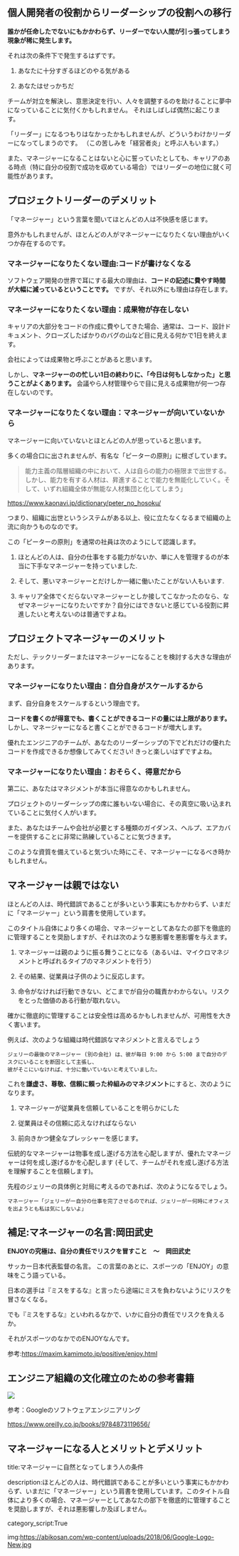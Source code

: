



## 個人開発者の役割からリーダーシップの役割への移行

**誰かが任命したでないにもかかわらず、リーダーでない人間が引っ張ってしまう現象が稀に発生します。**

それは次の条件下で発生するはずです。

1. あなたに十分すぎるほどのやる気がある

2. あなたはせっかちだ

チームが対立を解決し、意思決定を行い、人々を調整するのを助けることに夢中になっていることに気付くかもしれません。
それはしばしば偶然に起こります。

「リーダー」になるつもりはなかったかもしれませんが、どういうわけかリーダーになってしまうのです。
（この苦しみを「経営者炎」と呼ぶ人もいます。）

また、マネージャーになることはないと心に誓っていたとしても、キャリアのある時点（特に自分の役割で成功を収めている場合）ではリーダーの地位に就く可能性があります。


## プロジェクトリーダーのデメリット

「マネージャー」という言葉を聞いてほとんどの人は不快感を感じます。

意外かもしれませんが、ほとんどの人がマネージャーになりたくない理由がいくつか存在するのです。


### マネージャーになりたくない理由:コードが書けなくなる

ソフトウェア開発の世界で耳にする最大の理由は、**コードの記述に費やす時間が大幅に減っているということです。**
ですが、それ以外にも理由は存在します。

### マネージャーになりたくない理由：成果物が存在しない

キャリアの大部分をコードの作成に費やしてきた場合、通常は、コード、設計ドキュメント、クローズしたばかりのバグの山など目に見える何かで1日を終えます。

会社によっては成果物と呼ぶことがあると思います。

しかし、**マネージャーのの忙しい1日の終わりに、「今日は何もしなかった」と思うことがよくあります。**
会議やら人材管理やらで目に見える成果物が何一つ存在しないのです。

### マネージャーになりたくない理由：マネージャーが向いていないから

マネージャーに向いていないとほとんどの人が思っていると思います。

多くの場合口に出されませんが、有名な「ピーターの原則」に根ざしています。

> 能力主義の階層組織の中において、人は自らの能力の極限まで出世する。しかし、能力を有する人材は、昇進することで能力を無能化していく。そして、いずれ組織全体が無能な人材集団と化してしまう」

https://www.kaonavi.jp/dictionary/peter_no_hosoku/

つまり、組織に出世というシステムがある以上、役に立たなくなるまで組織の上流に向かうものなのです。

この「ピーターの原則」を通常の社員は次のようにして認識します。

1. ほとんどの人は、自分の仕事をする能力がないか、単に人を管理するのが本当に下手なマネージャーを持っていました.

2. そして、悪いマネージャーとだけしか一緒に働いたことがない人もいます.

3. キャリア全体でくだらないマネージャーとしか接してこなかったのなら、なぜマネージャーになりたいですか？自分にはできないと感じている役割に昇進したいと考えないのは普通ですよね。


## プロジェクトマネージャーのメリット

ただし、テックリーダーまたはマネージャーになることを検討する大きな理由があります。

### マネージャーになりたい理由：自分自身がスケールするから

まず、自分自身をスケールするという理由です。

**コードを書くのが得意でも、書くことができるコードの量には上限があります。**
しかし、マネージャーになると書くことができるコードが増大します。

優れたエンジニアのチームが、あなたのリーダーシップの下でどれだけの優れたコードを作成できるか想像してみてください! 
きっと楽しいはずですよね。

### マネージャーになりたい理由：おそらく、得意だから

第二に、あなたはマネジメントが本当に得意なのかもしれません。

プロジェクトのリーダーシップの席に誰もいない場合に、その真空に吸い込まれていることに気付く人がいます。

また、あなたはチームや会社が必要とする種類のガイダンス、ヘルプ、エアカバーを提供することに非常に熟練していることに気づきます。

このような資質を備えていると気づいた時にこそ、マネージャーになるべき時かもしれません。


## マネージャーは親ではない

ほとんどの人は、時代錯誤であることが多いという事実にもかかわらず、いまだに「マネージャー」という肩書を使用しています。

このタイトル自体により多くの場合、マネージャーとしてあなたの部下を徹底的に管理することを奨励しますが、それは次のような悪影響を悪影響を与えます。

1. マネージャーは親のように振る舞うことになる（あるいは、マイクロマネジメントと呼ばれるタイプのマネジメントを行う）

2. その結果、従業員は子供のように反応します。

3. 命令がなければ行動できない、どこまでが自分の職責かわからない。リスクをとった価値のある行動が取れない。

確かに徹底的に管理することは安全性は高めるかもしれませんが、可用性を大きく害います。

例えば、次のような組織は時代錯誤なマネジメントと言えるでしょう

```
ジェリーの最後のマネージャー (別の会社) は、彼が毎日 9:00 から 5:00 まで自分のデスクにいることを断固として主張し、
彼がそこにいなければ、十分に働いていないと考えていました。
```

これを**謙虚さ、尊敬、信頼に頼った枠組みのマネジメント**にすると、次のようになります。

1. マネージャーが従業員を信頼していることを明らかにした

2. 従業員はその信頼に応えなければならない

3. 前向きかつ健全なプレッシャーを感じます。 

伝統的なマネージャーは物事を成し遂げる方法を心配しますが、優れたマネージャーは何を成し遂げるかを心配します (そして、チームがそれを成し遂げる方法を理解することを信頼します)。

先程のジェリーの具体例と対局に考えるのであれば、次のようになるでしょう。

```
マネージャー「ジェリーがー自分の仕事を完了させるのでれば、ジェリーがー何時にオフィスを出ようとも私は気にしないよ」
```

## 補足:マネージャーの名言:岡田武史

**ENJOYの究極は、自分の責任でリスクを冒すこと　～　岡田武史**

サッカー日本代表監督の名言。
この言葉のあとに、スポーツの「ENJOY」の意味をこう語っている。

日本の選手は『ミスをするな』と言ったら途端にミスを負わないようにリスクを冒さなくなる。

でも『ミスをするな』といわれるなかで、いかに自分の責任でリスクを負えるか。

それがスポーツのなかでのENJOYなんです。

参考:https://maxim.kamimoto.jp/positive/enjoy.html


## エンジニア組織の文化確立のための参考書籍


<img src="http://www.hanmoto.com/bd/img/9784873119656_600.jpg">

参考：Googleのソフトウェアエンジニアリング


https://www.oreilly.co.jp/books/9784873119656/



## マネージャーになる人とメリットとデメリット

title:マネージャーに自然となってしまう人の条件

description:ほとんどの人は、時代錯誤であることが多いという事実にもかかわらず、いまだに「マネージャー」という肩書を使用しています。このタイトル自体により多くの場合、マネージャーとしてあなたの部下を徹底的に管理することを奨励しますが、それは悪影響しか及ぼしません。

category_script:True

img:https://abikosan.com/wp-content/uploads/2018/06/Google-Logo-New.jpg




